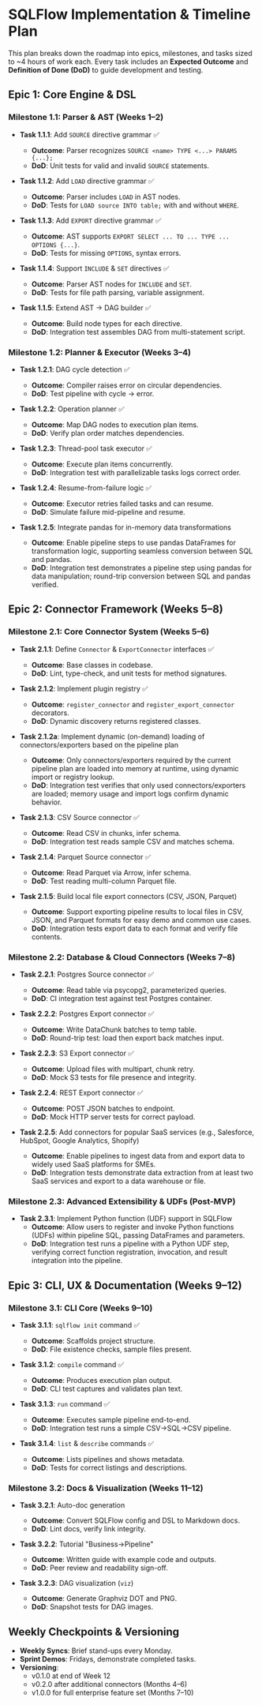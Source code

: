# SQLFlow Implementation & Timeline Plan

This plan breaks down the roadmap into epics, milestones, and tasks sized to ~4 hours of work each. Every task includes an **Expected Outcome** and **Definition of Done (DoD)** to guide development and testing.

## Epic 1: Core Engine & DSL

### Milestone 1.1: Parser & AST (Weeks 1–2)

- **Task 1.1.1**: Add `SOURCE` directive grammar  ✅ 
  - **Outcome**: Parser recognizes `SOURCE <name> TYPE <...> PARAMS {...};`  
  - **DoD**: Unit tests for valid and invalid `SOURCE` statements.

- **Task 1.1.2**: Add `LOAD` directive grammar  ✅ 
  - **Outcome**: Parser includes `LOAD` in AST nodes.  
  - **DoD**: Tests for `LOAD source INTO table;` with and without `WHERE`.

- **Task 1.1.3**: Add `EXPORT` directive grammar  ✅ 
  - **Outcome**: AST supports `EXPORT SELECT ... TO ... TYPE ... OPTIONS {...}`.  
  - **DoD**: Tests for missing `OPTIONS`, syntax errors.

- **Task 1.1.4**: Support `INCLUDE` & `SET` directives  ✅ 
  - **Outcome**: Parser AST nodes for `INCLUDE` and `SET`.  
  - **DoD**: Tests for file path parsing, variable assignment.

- **Task 1.1.5**: Extend AST → DAG builder ✅  
  - **Outcome**: Build node types for each directive.  
  - **DoD**: Integration test assembles DAG from multi-statement script.

### Milestone 1.2: Planner & Executor (Weeks 3–4)

- **Task 1.2.1**: DAG cycle detection ✅  
  - **Outcome**: Compiler raises error on circular dependencies.  
  - **DoD**: Test pipeline with cycle → error.

- **Task 1.2.2**: Operation planner ✅  
  - **Outcome**: Map DAG nodes to execution plan items.  
  - **DoD**: Verify plan order matches dependencies.

- **Task 1.2.3**: Thread-pool task executor ✅  
  - **Outcome**: Execute plan items concurrently.  
  - **DoD**: Integration test with parallelizable tasks logs correct order.

- **Task 1.2.4**: Resume-from-failure logic ✅  
  - **Outcome**: Executor retries failed tasks and can resume.  
  - **DoD**: Simulate failure mid-pipeline and resume.

- **Task 1.2.5**: Integrate pandas for in-memory data transformations  
  - **Outcome**: Enable pipeline steps to use pandas DataFrames for transformation logic, supporting seamless conversion between SQL and pandas.  
  - **DoD**: Integration test demonstrates a pipeline step using pandas for data manipulation; round-trip conversion between SQL and pandas verified.

## Epic 2: Connector Framework (Weeks 5–8)

### Milestone 2.1: Core Connector System (Weeks 5–6)

- **Task 2.1.1**: Define `Connector` & `ExportConnector` interfaces ✅  
  - **Outcome**: Base classes in codebase.  
  - **DoD**: Lint, type-check, and unit tests for method signatures.

- **Task 2.1.2**: Implement plugin registry ✅  
  - **Outcome**: `register_connector` and `register_export_connector` decorators.  
  - **DoD**: Dynamic discovery returns registered classes.

- **Task 2.1.2a**: Implement dynamic (on-demand) loading of connectors/exporters based on the pipeline plan  
  - **Outcome**: Only connectors/exporters required by the current pipeline plan are loaded into memory at runtime, using dynamic import or registry lookup.  
  - **DoD**: Integration test verifies that only used connectors/exporters are loaded; memory usage and import logs confirm dynamic behavior.

- **Task 2.1.3**: CSV Source connector ✅  
  - **Outcome**: Read CSV in chunks, infer schema.  
  - **DoD**: Integration test reads sample CSV and matches schema.

- **Task 2.1.4**: Parquet Source connector ✅  
  - **Outcome**: Read Parquet via Arrow, infer schema.  
  - **DoD**: Test reading multi-column Parquet file.

- **Task 2.1.5**: Build local file export connectors (CSV, JSON, Parquet)  
  - **Outcome**: Support exporting pipeline results to local files in CSV, JSON, and Parquet formats for easy demo and common use cases.  
  - **DoD**: Integration tests export data to each format and verify file contents.

### Milestone 2.2: Database & Cloud Connectors (Weeks 7–8)

- **Task 2.2.1**: Postgres Source connector ✅  
  - **Outcome**: Read table via psycopg2, parameterized queries.  
  - **DoD**: CI integration test against test Postgres container.

- **Task 2.2.2**: Postgres Export connector ✅  
  - **Outcome**: Write DataChunk batches to temp table.  
  - **DoD**: Round-trip test: load then export back matches input.

- **Task 2.2.3**: S3 Export connector ✅  
  - **Outcome**: Upload files with multipart, chunk retry.  
  - **DoD**: Mock S3 tests for file presence and integrity.

- **Task 2.2.4**: REST Export connector ✅  
  - **Outcome**: POST JSON batches to endpoint.  
  - **DoD**: Mock HTTP server tests for correct payload.

- **Task 2.2.5**: Add connectors for popular SaaS services (e.g., Salesforce, HubSpot, Google Analytics, Shopify)  
  - **Outcome**: Enable pipelines to ingest data from and export data to widely used SaaS platforms for SMEs.  
  - **DoD**: Integration tests demonstrate data extraction from at least two SaaS services and export to a data warehouse or file.

### Milestone 2.3: Advanced Extensibility & UDFs (Post-MVP)

- **Task 2.3.1**: Implement Python function (UDF) support in SQLFlow  
  - **Outcome**: Allow users to register and invoke Python functions (UDFs) within pipeline SQL, passing DataFrames and parameters.  
  - **DoD**: Integration test runs a pipeline with a Python UDF step, verifying correct function registration, invocation, and result integration into the pipeline.

## Epic 3: CLI, UX & Documentation (Weeks 9–12)

### Milestone 3.1: CLI Core (Weeks 9–10)

- **Task 3.1.1**: `sqlflow init` command ✅  
  - **Outcome**: Scaffolds project structure.  
  - **DoD**: File existence checks, sample files present.

- **Task 3.1.2**: `compile` command ✅  
  - **Outcome**: Produces execution plan output.  
  - **DoD**: CLI test captures and validates plan text.

- **Task 3.1.3**: `run` command ✅  
  - **Outcome**: Executes sample pipeline end-to-end.  
  - **DoD**: Integration test runs a simple CSV→SQL→CSV pipeline.

- **Task 3.1.4**: `list` & `describe` commands ✅  
  - **Outcome**: Lists pipelines and shows metadata.  
  - **DoD**: Tests for correct listings and descriptions.

### Milestone 3.2: Docs & Visualization (Weeks 11–12)

- **Task 3.2.1**: Auto-doc generation  
  - **Outcome**: Convert SQLFlow config and DSL to Markdown docs.  
  - **DoD**: Lint docs, verify link integrity.

- **Task 3.2.2**: Tutorial "Business→Pipeline"  
  - **Outcome**: Written guide with example code and outputs.  
  - **DoD**: Peer review and readability sign-off.

- **Task 3.2.3**: DAG visualization (`viz`)  
  - **Outcome**: Generate Graphviz DOT and PNG.  
  - **DoD**: Snapshot tests for DAG images.

## Weekly Checkpoints & Versioning

- **Weekly Syncs**: Brief stand-ups every Monday.  
- **Sprint Demos**: Fridays, demonstrate completed tasks.  
- **Versioning**:  
  - v0.1.0 at end of Week 12  
  - v0.2.0 after additional connectors (Months 4–6)  
  - v1.0.0 for full enterprise feature set (Months 7–10)
